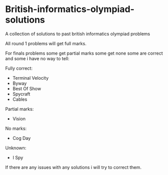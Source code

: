 # British-informatics-olympiad-solutions
A collection of solutions to past british informatics olympiad problems

All round 1 problems will get full marks.

For finals problems some get partial marks some get none some are correct and some i have no way to tell:

Fully correct:
 * Terminal Velocity
 * Byway
 * Best Of Show
 * Spycraft
 * Cables
 
Partial marks:
 * Vision
 
No marks:
 * Cog Day
 
Unknown:
 * I Spy

If there are any issues with any solutions i will try to correct them.
